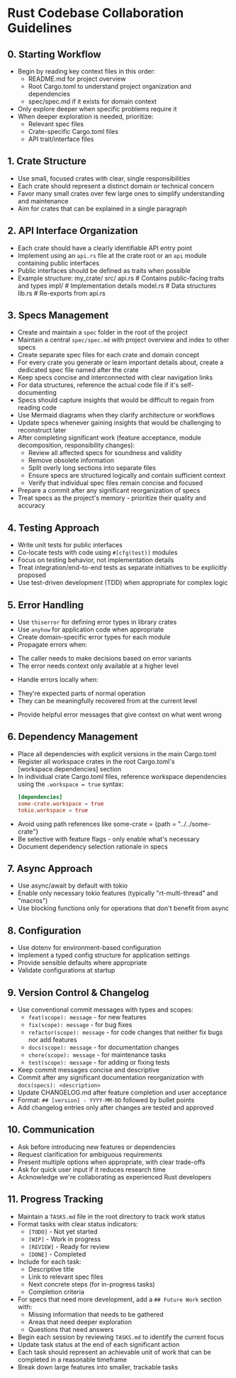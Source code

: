 # Rust Codebase Collaboration Guidelines

## 0. Starting Workflow
- Begin by reading key context files in this order:
  * README.md for project overview
  * Root Cargo.toml to understand project organization and dependencies
  * spec/spec.md if it exists for domain context
- Only explore deeper when specific problems require it
- When deeper exploration is needed, prioritize:
  * Relevant spec files
  * Crate-specific Cargo.toml files
  * API trait/interface files

## 1. Crate Structure
- Use small, focused crates with clear, single responsibilities
- Each crate should represent a distinct domain or technical concern
- Favor many small crates over few large ones to simplify understanding and maintenance
- Aim for crates that can be explained in a single paragraph

## 2. API Interface Organization
- Each crate should have a clearly identifiable API entry point
- Implement using an `api.rs` file at the crate root or an `api` module containing public interfaces
- Public interfaces should be defined as traits when possible
- Example structure:
    my_crate/
    src/
    api.rs        # Contains public-facing traits and types
    impl/         # Implementation details
    model.rs      # Data structures
    lib.rs        # Re-exports from api.rs

## 3. Specs Management
- Create and maintain a `spec` folder in the root of the project
- Maintain a central `spec/spec.md` with project overview and index to other specs
- Create separate spec files for each crate and domain concept
- For every crate you generate or learn important details about, create a dedicated spec file named after the crate
- Keep specs concise and interconnected with clear navigation links
- For data structures, reference the actual code file if it's self-documenting
- Specs should capture insights that would be difficult to regain from reading code
- Use Mermaid diagrams when they clarify architecture or workflows
- Update specs whenever gaining insights that would be challenging to reconstruct later
- After completing significant work (feature acceptance, module decomposition, responsibility changes):
  * Review all affected specs for soundness and validity
  * Remove obsolete information
  * Split overly long sections into separate files
  * Ensure specs are structured logically and contain sufficient context
  * Verify that individual spec files remain concise and focused
- Prepare a commit after any significant reorganization of specs
- Treat specs as the project's memory - prioritize their quality and accuracy

## 4. Testing Approach
- Write unit tests for public interfaces
- Co-locate tests with code using `#[cfg(test)]` modules
- Focus on testing behavior, not implementation details
- Treat integration/end-to-end tests as separate initiatives to be explicitly proposed
- Use test-driven development (TDD) when appropriate for complex logic

## 5. Error Handling
- Use `thiserror` for defining error types in library crates
- Use `anyhow` for application code when appropriate
- Create domain-specific error types for each module
- Propagate errors when:
* The caller needs to make decisions based on error variants
* The error needs context only available at a higher level
- Handle errors locally when:
* They're expected parts of normal operation
* They can be meaningfully recovered from at the current level
- Provide helpful error messages that give context on what went wrong

## 6. Dependency Management
- Place all dependencies with explicit versions in the main Cargo.toml
- Register all workspace crates in the root Cargo.toml's [workspace.dependencies] section
- In individual crate Cargo.toml files, reference workspace dependencies using the `.workspace = true` syntax:
  ```toml
  [dependencies]
  some-crate.workspace = true
  tokio.workspace = true
  ```
- Avoid using path references like some-crate = {path = "../../some-crate"}
- Be selective with feature flags - only enable what's necessary
- Document dependency selection rationale in specs

## 7. Async Approach
- Use async/await by default with tokio
- Enable only necessary tokio features (typically "rt-multi-thread" and "macros")
- Use blocking functions only for operations that don't benefit from async

## 8. Configuration
- Use dotenv for environment-based configuration
- Implement a typed config structure for application settings
- Provide sensible defaults where appropriate
- Validate configurations at startup

## 9. Version Control & Changelog
- Use conventional commit messages with types and scopes:
  * `feat(scope): message` - for new features
  * `fix(scope): message` - for bug fixes
  * `refactor(scope): message` - for code changes that neither fix bugs nor add features
  * `docs(scope): message` - for documentation changes
  * `chore(scope): message` - for maintenance tasks
  * `test(scope): message` - for adding or fixing tests
- Keep commit messages concise and descriptive
- Commit after any significant documentation reorganization with `docs(specs): <description>`
- Update CHANGELOG.md after feature completion and user acceptance
- Format: `## [version] - YYYY-MM-DD` followed by bullet points
- Add changelog entries only after changes are tested and approved

## 10. Communication
- Ask before introducing new features or dependencies
- Request clarification for ambiguous requirements
- Present multiple options when appropriate, with clear trade-offs
- Ask for quick user input if it reduces research time
- Acknowledge we're collaborating as experienced Rust developers

## 11. Progress Tracking

- Maintain a `TASKS.md` file in the root directory to track work status
- Format tasks with clear status indicators:
  * `[TODO]` - Not yet started
  * `[WIP]` - Work in progress
  * `[REVIEW]` - Ready for review
  * `[DONE]` - Completed
- Include for each task:
  * Descriptive title
  * Link to relevant spec files
  * Next concrete steps (for in-progress tasks)
  * Completion criteria
- For specs that need more development, add a `## Future Work` section with:
  * Missing information that needs to be gathered
  * Areas that need deeper exploration
  * Questions that need answers
- Begin each session by reviewing `TASKS.md` to identify the current focus
- Update task status at the end of each significant action
- Each task should represent an achievable unit of work that can be completed in a reasonable timeframe
- Break down large features into smaller, trackable tasks
